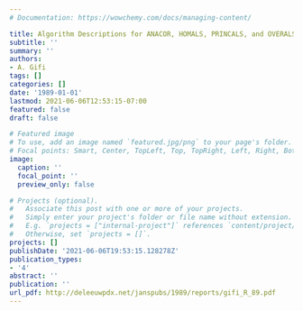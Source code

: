 ```yaml
---
# Documentation: https://wowchemy.com/docs/managing-content/

title: Algorithm Descriptions for ANACOR, HOMALS, PRINCALS, and OVERALS
subtitle: ''
summary: ''
authors:
- A. Gifi
tags: []
categories: []
date: '1989-01-01'
lastmod: 2021-06-06T12:53:15-07:00
featured: false
draft: false

# Featured image
# To use, add an image named `featured.jpg/png` to your page's folder.
# Focal points: Smart, Center, TopLeft, Top, TopRight, Left, Right, BottomLeft, Bottom, BottomRight.
image:
  caption: ''
  focal_point: ''
  preview_only: false

# Projects (optional).
#   Associate this post with one or more of your projects.
#   Simply enter your project's folder or file name without extension.
#   E.g. `projects = ["internal-project"]` references `content/project/deep-learning/index.md`.
#   Otherwise, set `projects = []`.
projects: []
publishDate: '2021-06-06T19:53:15.128278Z'
publication_types:
- '4'
abstract: ''
publication: ''
url_pdf: http://deleeuwpdx.net/janspubs/1989/reports/gifi_R_89.pdf
---
```

